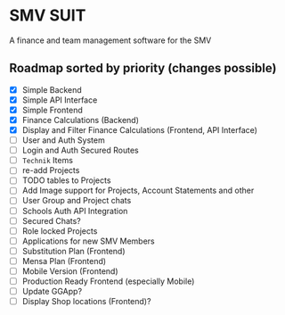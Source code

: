 # SMV SUIT
A finance and team management software for the SMV

## Roadmap sorted by priority (changes possible)
- [x] Simple Backend
- [x] Simple API Interface
- [x] Simple Frontend
- [x] Finance Calculations (Backend)
- [x] Display and Filter Finance Calculations (Frontend, API Interface)
- [ ] User and Auth System
- [ ] Login and Auth Secured Routes
- [ ] `Technik` Items
- [ ] re-add Projects
- [ ] TODO tables to Projects
- [ ] Add Image support for Projects, Account Statements and other
- [ ] User Group and Project chats
- [ ] Schools Auth API Integration
- [ ] Secured Chats?
- [ ] Role locked Projects
- [ ] Applications for new SMV Members
- [ ] Substitution Plan (Frontend)
- [ ] Mensa Plan (Frontend)
- [ ] Mobile Version (Frontend)
- [ ] Production Ready Frontend (especially Mobile)
- [ ] Update GGApp?
- [ ] Display Shop locations (Frontend)?